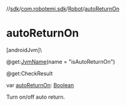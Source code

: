 //[sdk](../../../index.md)/[com.robotemi.sdk](../index.md)/[Robot](index.md)/[autoReturnOn](auto-return-on.md)

# autoReturnOn

[androidJvm]\

@get:[JvmName](https://kotlinlang.org/api/latest/jvm/stdlib/kotlin.jvm/-jvm-name/index.html)(name = &quot;isAutoReturnOn&quot;)

@get:CheckResult

var [autoReturnOn](auto-return-on.md): [Boolean](https://kotlinlang.org/api/latest/jvm/stdlib/kotlin/-boolean/index.html)

Turn on/off auto return.
